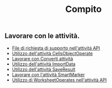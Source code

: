 ﻿---
title: Compito
second_title: Aspose.Cells Cloud Documen
type: docs
url: /it/tasks/
aliases: [/working-with-tasks/]
keywords: REST API, task, spreadsheets, exce
description: "Cells.Cloud API per Excel operare: operare excel con compiti"
weight: 100
---
## Lavorare con le attività.


- [File di richiesta di supporto nell'attività API](/cells/it/support-request-file-in-task-api/)
- [Utilizzo dell'attività CellsObjectOperate](/cells/it/working-with-cellsobjectoperate-task/)
- [Lavorare con Converti attività](/cells/it/working-with-convert-task/)
- [Utilizzo dell'attività ImportData](/cells/it/working-with-importdata-task/)
- [Utilizzo dell'attività SaveResult](/cells/it/working-with-saveresult-task/)
- [Lavorare con l'attività SmartMarker](/cells/it/working-with-smartmarker-task/)
- [Utilizzo di WorksheetOperates nell'attività API](/cells/it/working-with-worksheetoperates-in-task-api/)
